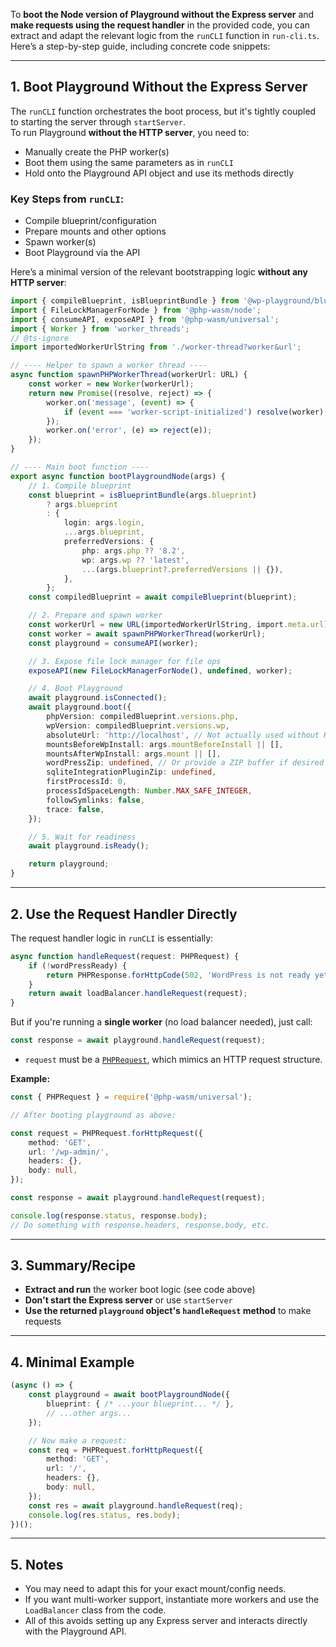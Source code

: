 To **boot the Node version of Playground without the Express server** and **make requests using the request handler** in the provided code, you can extract and adapt the relevant logic from the `runCLI` function in `run-cli.ts`. Here’s a step-by-step guide, including concrete code snippets:

---

## 1. Boot Playground Without the Express Server

The `runCLI` function orchestrates the boot process, but it's tightly coupled to starting the server through `startServer`.  
To run Playground **without the HTTP server**, you need to:

- Manually create the PHP worker(s)
- Boot them using the same parameters as in `runCLI`
- Hold onto the Playground API object and use its methods directly

### Key Steps from `runCLI`:

- Compile blueprint/configuration
- Prepare mounts and other options
- Spawn worker(s)
- Boot Playground via the API

Here’s a minimal version of the relevant bootstrapping logic **without any HTTP server**:

```ts
import { compileBlueprint, isBlueprintBundle } from '@wp-playground/blueprints';
import { FileLockManagerForNode } from '@php-wasm/node';
import { consumeAPI, exposeAPI } from '@php-wasm/universal';
import { Worker } from 'worker_threads';
// @ts-ignore
import importedWorkerUrlString from './worker-thread?worker&url';

// ---- Helper to spawn a worker thread ----
async function spawnPHPWorkerThread(workerUrl: URL) {
    const worker = new Worker(workerUrl);
    return new Promise((resolve, reject) => {
        worker.on('message', (event) => {
            if (event === 'worker-script-initialized') resolve(worker);
        });
        worker.on('error', (e) => reject(e));
    });
}

// ---- Main boot function ----
export async function bootPlaygroundNode(args) {
    // 1. Compile blueprint
    const blueprint = isBlueprintBundle(args.blueprint)
        ? args.blueprint
        : {
            login: args.login,
            ...args.blueprint,
            preferredVersions: {
                php: args.php ?? '8.2',
                wp: args.wp ?? 'latest',
                ...(args.blueprint?.preferredVersions || {}),
            },
        };
    const compiledBlueprint = await compileBlueprint(blueprint);

    // 2. Prepare and spawn worker
    const workerUrl = new URL(importedWorkerUrlString, import.meta.url);
    const worker = await spawnPHPWorkerThread(workerUrl);
    const playground = consumeAPI(worker);

    // 3. Expose file lock manager for file ops
    exposeAPI(new FileLockManagerForNode(), undefined, worker);

    // 4. Boot Playground
    await playground.isConnected();
    await playground.boot({
        phpVersion: compiledBlueprint.versions.php,
        wpVersion: compiledBlueprint.versions.wp,
        absoluteUrl: 'http://localhost', // Not actually used without HTTP
        mountsBeforeWpInstall: args.mountBeforeInstall || [],
        mountsAfterWpInstall: args.mount || [],
        wordPressZip: undefined, // Or provide a ZIP buffer if desired
        sqliteIntegrationPluginZip: undefined,
        firstProcessId: 0,
        processIdSpaceLength: Number.MAX_SAFE_INTEGER,
        followSymlinks: false,
        trace: false,
    });

    // 5. Wait for readiness
    await playground.isReady();

    return playground;
}
```

---

## 2. Use the Request Handler Directly

The request handler logic in `runCLI` is essentially:

```ts
async function handleRequest(request: PHPRequest) {
    if (!wordPressReady) {
        return PHPResponse.forHttpCode(502, 'WordPress is not ready yet');
    }
    return await loadBalancer.handleRequest(request);
}
```

But if you're running a **single worker** (no load balancer needed), just call:

```ts
const response = await playground.handleRequest(request);
```

- `request` must be a [`PHPRequest`](https://github.com/WordPress/wordpress-playground/blob/trunk/packages/universal/src/api-types.ts), which mimics an HTTP request structure.

**Example:**

```ts
const { PHPRequest } = require('@php-wasm/universal');

// After booting playground as above:

const request = PHPRequest.forHttpRequest({
    method: 'GET',
    url: '/wp-admin/',
    headers: {},
    body: null,
});

const response = await playground.handleRequest(request);

console.log(response.status, response.body);
// Do something with response.headers, response.body, etc.
```

---

## 3. Summary/Recipe

- **Extract and run** the worker boot logic (see code above)
- **Don't start the Express server** or use `startServer`
- **Use the returned `playground` object's `handleRequest` method** to make requests

---

## 4. Minimal Example

```ts
(async () => {
    const playground = await bootPlaygroundNode({
        blueprint: { /* ...your blueprint... */ },
        // ...other args...
    });

    // Now make a request:
    const req = PHPRequest.forHttpRequest({
        method: 'GET',
        url: '/',
        headers: {},
        body: null,
    });
    const res = await playground.handleRequest(req);
    console.log(res.status, res.body);
})();
```

---

## 5. Notes

- You may need to adapt this for your exact mount/config needs.
- If you want multi-worker support, instantiate more workers and use the `LoadBalancer` class from the code.
- All of this avoids setting up any Express server and interacts directly with the Playground API.